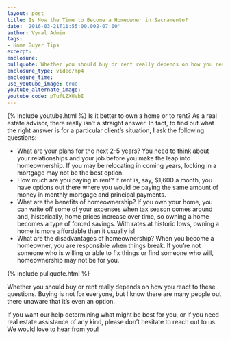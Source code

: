 ```yaml
---
layout: post
title: Is Now the Time to Become a Homeowner in Sacramento?
date: '2016-03-21T11:55:00.002-07:00'
author: Vyral Admin
tags:
- Home Buyer Tips
excerpt:
enclosure:
pullquote: Whether you should buy or rent really depends on how you react to these questions.
enclosure_type: video/mp4
enclosure_time:
use_youtube_image: true
youtube_alternate_image:
youtube_code: pTufLZXUVbI
---
```

{% include youtube.html %}
Is it better to own a home or to rent? As a real estate advisor, there really isn’t a straight answer. In fact, to find out what the right answer is for a particular client’s situation,
I ask the following questions:

* What are your plans for the next 2-5 years? You need to think about your relationships and your job before you make the leap into homeownership. If you may be relocating in coming years, locking in a mortgage may not be the best option.
* How much are you paying in rent? If rent is, say, $1,600 a month, you have options out there where you would be paying the same amount of money in monthly mortgage and principal payments.
* What are the benefits of homeownership? If you own your home, you can write off some of your expenses when tax season comes around and, historically, home prices increase over time, so owning a home becomes a type of forced savings. With rates at historic lows, owning a home is more affordable than it usually is!
* What are the disadvantages of homeownership? When you become a homeowner, you are responsible when things break. If you’re not someone who is willing or able to fix things or find someone who will, homeownership may not be for you.

{% include pullquote.html %}

Whether you should buy or rent really depends on how you react to these questions. Buying is not for everyone, but I know there are many people out there unaware that it’s even an option.

If you want our help determining what might be best for you, or if you need real estate assistance of any kind, please don’t hesitate to reach out to us. We would love to hear from you!
